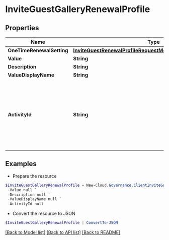 # InviteGuestGalleryRenewalProfile
## Properties

Name | Type | Description | Notes
------------ | ------------- | ------------- | -------------
**OneTimeRenewalSetting** | [**InviteGuestRenewalProfileRequestModelOneTimeRenewalSetting**](InviteGuestRenewalProfileRequestModelOneTimeRenewalSetting.md) |  | [optional] 
**Value** | **String** |  | [optional] 
**Description** | **String** |  | [optional] 
**ValueDisplayName** | **String** |  | [optional] 
**ActivityId** | **String** | An unique identifier for the activity which can be used to find configuration in the dynamic service if it is assign by IT | [optional] 

## Examples

- Prepare the resource
```powershell
$InviteGuestGalleryRenewalProfile = New-Cloud.Governance.ClientInviteGuestGalleryRenewalProfile  -OneTimeRenewalSetting null `
 -Value null `
 -Description null `
 -ValueDisplayName null `
 -ActivityId null
```

- Convert the resource to JSON
```powershell
$InviteGuestGalleryRenewalProfile | ConvertTo-JSON
```

[[Back to Model list]](../README.md#documentation-for-models) [[Back to API list]](../README.md#documentation-for-api-endpoints) [[Back to README]](../README.md)

